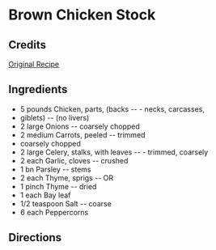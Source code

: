 # Brown Chicken Stock 

<!-- BEGIN content -->

## Credits

[Original Recipe](http://fp.enter.net/~rburk/soups/stocks/brownchi.txt "http://fp.enter.net/~rburk/soups/stocks/brownchi.txt")

## Ingredients

- 5 pounds Chicken, parts, (backs -- - necks, carcasses,
- giblets) -- (no livers)
- 2 large Onions -- coarsely chopped
- 2 medium Carrots, peeled -- trimmed
- coarsely chopped
- 2 large Celery, stalks, with leaves -- - trimmed, coarsely
- 2 each Garlic, cloves -- crushed
- 1 bn Parsley -- stems
- 2 each Thyme, sprigs -- OR
- 1 pinch Thyme -- dried
- 1 each Bay leaf
- 1/2 teaspoon Salt -- coarse
- 6 each Peppercorns

## Directions
<!-- END content -->

